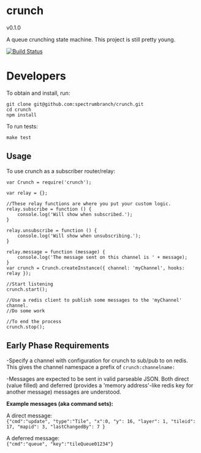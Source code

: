 crunch
======

v0.1.0

A queue crunching state machine.
This project is still pretty young.


[![Build Status](https://api.travis-ci.org/spectrumbranch/crunch.png)](https://travis-ci.org/spectrumbranch/crunch)


Developers
==========

To obtain and install, run: 

```
git clone git@github.com:spectrumbranch/crunch.git
cd crunch
npm install
```

To run tests:

```
make test
```

Usage
-----

To use crunch as a subscriber router/relay:

```
var Crunch = require('crunch');

var relay = {};

//These relay functions are where you put your custom logic.
relay.subscribe = function () {
	console.log('Will show when subscribed.');
}

relay.unsubscribe = function () {
	console.log('Will show when unsubscribing.');
}

relay.message = function (message) {
	console.log('The message sent on this channel is ' + message);
}
var crunch = Crunch.createInstance({ channel: 'myChannel', hooks: relay });

//Start listening
crunch.start();

//Use a redis client to publish some messages to the 'myChannel' channel.
//Do some work

//To end the process
crunch.stop();
```

Early Phase Requirements
------------------------

-Specify a channel with configuration for crunch to sub/pub to on redis. This gives the channel namespace a prefix of `crunch:channelname:`

-Messages are expected to be sent in valid parseable JSON. Both direct (value filled) and deferred (provides a 'memory address'-like redis key for another message) messages are understood.

__Example messages (aka command sets):__

A direct message:  
```{"cmd":"update", "type":"Tile", "x":0, "y": 16, "layer": 1, "tileid": 17, "mapid": 3, "lastChangedBy": 7 }```

A deferred message:  
```{"cmd":"queue", "key":"tileQueue01234"}```
